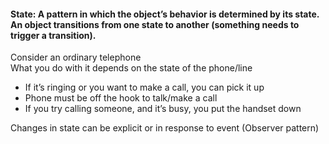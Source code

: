 #### State: A pattern in which the object’s behavior is determined by its state. An object transitions from one state to another (something needs to trigger a transition).

Consider an ordinary telephone  
What you do with it depends on the state of the phone/line
- If it’s ringing or you want to make a call, you can pick it up
- Phone must be off the hook to talk/make a call
- If you try calling someone, and it’s busy, you put the handset down

Changes in state can be explicit or in response to event (Observer pattern)